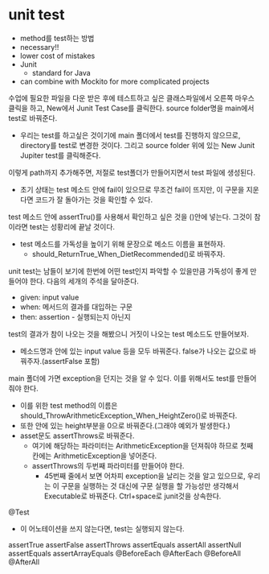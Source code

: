 # unit test
- method를 test하는 방법
- necessary!!
- lower cost of mistakes
- Junit
  - standard for Java
- can combine with Mockito for more complicated projects


수업에 필요한 파일을 다운 받은 후에 테스트하고 싶은 클래스파일에서 오른쪽 마우스 클릭을 하고, New에서 Junit Test Case를 클릭한다.
source folder명을 main에서 test로 바꿔준다.
- 우리는 test를 하고싶은 것이기에 main 폴더에서 test를 진행하지 않으므로, directory를 test로 변경한 것이다.
그리고 source folder 위에 있는 New Junit Jupiter test를 클릭해준다.

이렇게 path까지 추가해주면, 저절로 test폴더가 만들어지면서 test 파일에 생성된다.
- 초기 상태는 test 메소드 안에 fail이 있으므로 무조건 fail이 뜨지만, 이 구문을 지운다면 코드가 잘 돌아가는 것을 확인할 수 있다.

test 메소드 안에 assertTru()를 사용해서 확인하고 싶은 것을 ()안에 넣는다. 그것이 참이라면 test는 성황리에 끝날 것이다.
- test 메소드를 가독성을 높이기 위해 문장으로 메소드 이름을 표현하자.
  - should_ReturnTrue_When_DietRecommended()로 바꿔주자.

unit test는 남들이 보기에 한번에 어떤 test인지 파악할 수 있을만큼 가독성이 좋게 만들어야 한다. 다음의 세개의 주석을 달아준다.
- given: input value
- when: 메서드의 결과를 대입하는 구문
- then: assertion - 실행되는지 아닌지

test의 결과가 참이 나오는 것을 해봤으니 거짓이 나오는 test 메소드도 만들어보자.
- 메소드명과 안에 있는 input value 등을 모두 바꿔준다. false가 나오는 값으로 바꿔주자.(assertFalse 포함)

main 폴더에 가면 exception을 던지는 것을 알 수 있다. 이를 위해서도 test를 만들어줘야 한다.
- 이를 위한 test method의 이름은 should_ThrowArithmeticException_When_HeightZero()로 바꿔준다.
- 또한 안에 있는 height부분을 0으로 바꿔준다.(그래야 예외가 발생한다.)
- asset문도 assertThrows로 바꿔준다.
  - 여기에 해당하는 파라미터는 ArithmeticException을 던져줘야 하므로 첫째 칸에는 ArithmeticException을 넣어준다.
  - assertThrows의 두번째 파라미터를 만들어야 한다.
    - 45번째 줄에서 보면 어차피 exception을 날리는 것을 알고 있으므로, 우리는 이 구문을 실행하는 것 대신에 구문 실행을 할 가능성만 생각해서 Executable로 바꿔준다. Ctrl+space로 junit것을 상속한다.


@Test
- 이 어노테이션을 쓰지 않는다면, test는 실행되지 않는다.

assertTrue
assertFalse
assertThrows
assertEquals
assertAll
assertNull
assertEquals
assertArrayEquals
@BeforeEach
@AfterEach
@BeforeAll
@AfterAll